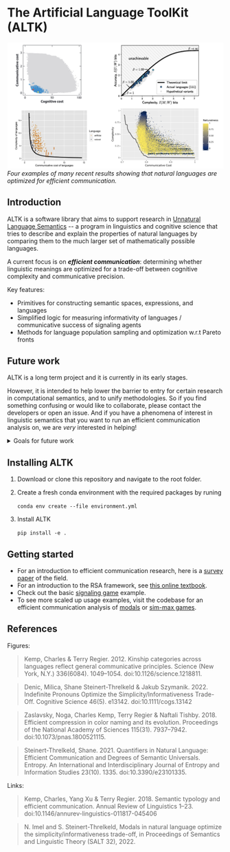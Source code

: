 # The Artificial Language ToolKit (ALTK)

![](images/plots.jpeg)
*Four examples of many recent results showing that natural languages are optimized for efficient communication.*

## Introduction

ALTK is a software library that aims to support research in [Unnatural Language Semantics](https://gu-clasp.github.io/static/951dfcd6d280ce7416e79e206c291358/clasp.pdf) -- a program in linguistics and cognitive science that tries to describe and explain the properties of natural languages by comparing them to the much larger set of mathematically possible languages.

A current focus is on **_efficient communication_**: determining whether linguistic meanings are optimized for a trade-off between cognitive complexity and communicative precision.

Key features:

- Primitives for constructing semantic spaces, expressions, and languages
- Simplified logic for measuring informativity of languages / communicative success of signaling agents
- Methods for language population sampling and optimization w.r.t Pareto fronts

## Future work

ALTK is a long term project and it is currently in its early stages.

However, it is intended to help lower the barrier to entry for certain research in computational semantics, and to unify methodologies. So if you find something confusing or would like to collaborate, please contact the developers or open an issue. And if you have a phenomena of interest in linguistic semantics that you want to run an efficient communication analysis on, we are _very_ interested in helping!

<details>
<summary> Goals for future work</summary>
<br>

Immediate goals include reproducing the efficient communication analyses for the domains of:

- color terms
- quantifiers
- numerals

Longer term goals for ALTK include providing support for:

- other causal analyses of linguistic domains, e.g. explanations from ease of learnability
- building blocks to support closer integration of linguistics, emergent communication and NLP
- generating artificial data for NLP experiments
- constructing languages for psycholinguistics research

</details>

## Installing ALTK

1. Download or clone this repository and navigate to the root folder.

2. Create a fresh conda environment with the required packages by runing

    `conda env create --file environment.yml`

3. Install ALTK

    `pip install -e .`

## Getting started

- For an introduction to efficient communication research, here is a [survey paper](https://www.annualreviews.org/doi/abs/10.1146/annurev-linguistics-011817-045406) of the field.
- For an introduction to the RSA framework, see [this online textbook](http://www.problang.org/).
- Check out the basic [signaling game](src/examples/signaling_game) example.
- To see more scaled up usage examples, visit the codebase for an efficient communication analysis of [modals](https://github.com/nathimel/modals-effcomm) or [sim-max games](https://github.com/nathimel/rdsg).

## References

Figures:

> Kemp, Charles & Terry Regier. 2012. Kinship categories across languages reflect
general communicative principles. Science (New York, N.Y.) 336(6084). 1049–1054. doi:10.1126/science.1218811.

> Denic, Milica, Shane Steinert-Threlkeld & Jakub Szymanik. 2022. Indefinite Pronouns Optimize the Simplicity/Informativeness Trade-Off. Cognitive Science 46(5). e13142. doi:10.1111/cogs.13142

> Zaslavsky, Noga, Charles Kemp, Terry Regier & Naftali Tishby. 2018. Efficient
compression in color naming and its evolution. Proceedings of the National
Academy of Sciences 115(31). 7937–7942. doi:10.1073/pnas.1800521115. 

> Steinert-Threlkeld, Shane. 2021. Quantifiers in Natural Language: Efficient Communication and Degrees of Semantic Universals. Entropy. An International and Interdisciplinary Journal of Entropy and Information Studies 23(10). 1335. doi:10.3390/e23101335.

Links:

> Kemp, Charles, Yang Xu & Terry Regier. 2018. Semantic typology and efficient
communication. Annual Review of Linguistics 1–23. doi:10.1146/annurev-linguistics-011817-045406

> N. Imel and S. Steinert-Threlkeld, Modals in natural language optimize the simplicity/informativeness
trade-off, in Proceedings of Semantics and Linguistic Theory (SALT 32), 2022.
